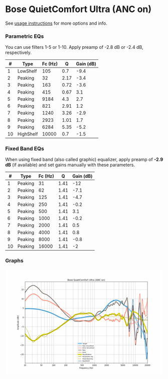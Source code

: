 # Bose QuietComfort Ultra (ANC on)
See [usage instructions](https://github.com/jaakkopasanen/AutoEq#usage) for more options and info.

### Parametric EQs
You can use filters 1-5 or 1-10. Apply preamp of -2.8 dB or -2.4 dB, respectively.

|   # | Type      |   Fc (Hz) |    Q |   Gain (dB) |
|-----|-----------|-----------|------|-------------|
|   1 | LowShelf  |       105 | 0.7  |        -9.4 |
|   2 | Peaking   |        32 | 2.17 |        -3.4 |
|   3 | Peaking   |       163 | 0.72 |        -3.6 |
|   4 | Peaking   |       415 | 0.67 |         3.1 |
|   5 | Peaking   |      9184 | 4.3  |         2.7 |
|   6 | Peaking   |       821 | 2.91 |         1.2 |
|   7 | Peaking   |      1240 | 3.26 |        -2.9 |
|   8 | Peaking   |      2923 | 1.01 |         1.7 |
|   9 | Peaking   |      6284 | 5.35 |        -5.2 |
|  10 | HighShelf |     10000 | 0.7  |        -1.5 |

### Fixed Band EQs
When using fixed band (also called graphic) equalizer, apply preamp of **-2.9 dB** (if available) and set gains manually with these parameters.

|   # | Type    |   Fc (Hz) |    Q |   Gain (dB) |
|-----|---------|-----------|------|-------------|
|   1 | Peaking |        31 | 1.41 |       -12   |
|   2 | Peaking |        62 | 1.41 |        -7.1 |
|   3 | Peaking |       125 | 1.41 |        -4.7 |
|   4 | Peaking |       250 | 1.41 |        -0.2 |
|   5 | Peaking |       500 | 1.41 |         3.1 |
|   6 | Peaking |      1000 | 1.41 |        -0.2 |
|   7 | Peaking |      2000 | 1.41 |         0.5 |
|   8 | Peaking |      4000 | 1.41 |         0.8 |
|   9 | Peaking |      8000 | 1.41 |        -0.8 |
|  10 | Peaking |     16000 | 1.41 |        -2   |

### Graphs
![](./Bose%20QuietComfort%20Ultra%20(ANC%20on).png)
